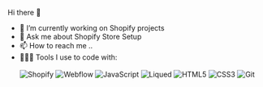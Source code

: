  Hi there 👋
- 👀 I’m currently working on Shopify projects
- 💬 Ask me about Shopify Store Setup
- 📫 How to reach me ..
 - 👨🏽‍💻 Tools I use to code with:
 <br><br>
 ![Shopify](https://img.shields.io/badge/Shopify-%2335495e.svg?style=for-the-badge&logo=Shopify&logoColor=%234FC08D)
![Webflow](https://img.shields.io/badge/Webflow-%2335495e.svg?style=for-the-badge&logo=Webflow&logoColor=%234FC08D)
![JavaScript](https://img.shields.io/badge/javascript-%23323330.svg?style=for-the-badge&logo=javascript&logoColor=%23F7DF1E)
![Liqued](https://img.shields.io/badge/Liqued-%2300ADD8.svg?style=for-the-badge&logo=Liqued&logoColor=white)
![HTML5](https://img.shields.io/badge/HTML5-%230175C2.svg?style=for-the-badge&logo=HTML5&logoColor=white)
![CSS3](https://img.shields.io/badge/CSS3-%2335495e.svg?style=for-the-badge&logo=CSS3&logoColor=%234FC08D)
![Git](https://img.shields.io/badge/Git-%2335495e.svg?style=for-the-badge&logo=Git&logoColor=%234FC08D)







